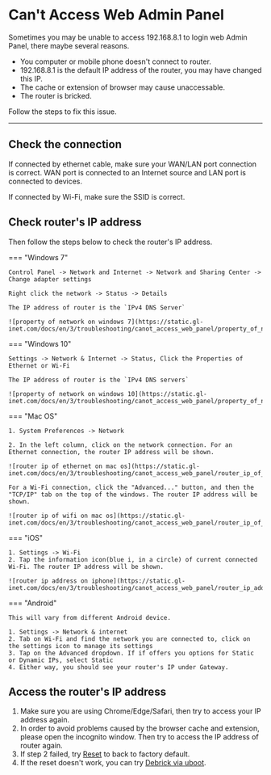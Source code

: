 # Can't Access Web Admin Panel

Sometimes you may be unable to access 192.168.8.1 to login web Admin Panel, there maybe several reasons.

* You computer or mobile phone doesn't connect to router.
* 192.168.8.1 is the default IP address of the router, you may have changed this IP.
* The cache or extension of browser may cause unaccessable.
* The router is bricked.

Follow the steps to fix this issue.

---

## Check the connection

If connected by ethernet cable, make sure your WAN/LAN port connection is correct. WAN port is connected to an Internet source and LAN port is connected to devices.

If connected by Wi-Fi, make sure the SSID is correct.

## Check router's IP address

Then follow the steps below to check the router's IP address.

=== "Windows 7"

    Control Panel -> Network and Internet -> Network and Sharing Center -> Change adapter settings

    Right click the network -> Status -> Details
    
    The IP address of router is the `IPv4 DNS Server`
    
    ![property of network on windows 7](https://static.gl-inet.com/docs/en/3/troubleshooting/canot_access_web_panel/property_of_network_win7.jpg)

=== "Windows 10"

    Settings -> Network & Internet -> Status, Click the Properties of Ethernet or Wi-Fi

    The IP address of router is the `IPv4 DNS servers`

    ![property of network on windows 10](https://static.gl-inet.com/docs/en/3/troubleshooting/canot_access_web_panel/property_of_network_win10.jpg)

=== "Mac OS"

    1. System Preferences -> Network

    2. In the left column, click on the network connection. For an Ethernet connection, the router IP address will be shown.

    ![router ip of ethernet on mac os](https://static.gl-inet.com/docs/en/3/troubleshooting/canot_access_web_panel/router_ip_of_ethernet_on_mac_os.jpg)

    For a Wi-Fi connection, click the "Advanced..." button, and then the "TCP/IP" tab on the top of the windows. The router IP address will be shown.

    ![router ip of wifi on mac os](https://static.gl-inet.com/docs/en/3/troubleshooting/canot_access_web_panel/router_ip_of_wifi_on_mac_os.jpg)

=== "iOS"

    1. Settings -> Wi-Fi
    2. Tap the information icon(blue i, in a circle) of current connected Wi-Fi. The router IP address will be shown.

    ![router ip address on iphone](https://static.gl-inet.com/docs/en/3/troubleshooting/canot_access_web_panel/router_ip_address_on_iphone.jpg)

=== "Android"

    This will vary from different Android device.

    1. Settings -> Network & internet
    2. Tab on Wi-Fi and find the network you are connected to, click on the settings icon to manage its settings
    3. Tap on the Advanced dropdown. If if offers you options for Static or Dynamic IPs, select Static
    4. Either way, you should see your router's IP under Gateway.

## Access the router's IP address

1. Make sure you are using Chrome/Edge/Safari, then try to access your IP address again.
2. In order to avoid problems caused by the browser cache and extension, please open the incognito window. Then try to access the IP address of router again.
3. If step 2 failed, try [Reset](../reset) to back to factory default.
4. If the reset doesn't work, you can try [Debrick via uboot](../debrick).
